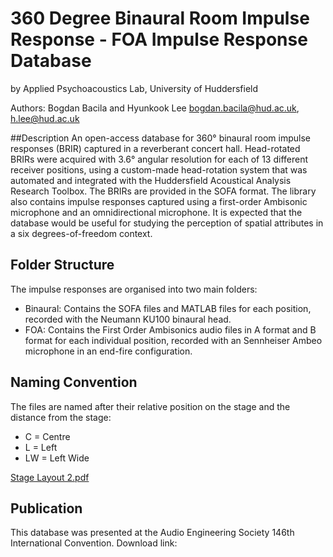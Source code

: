 # 360 Degree Binaural Room Impulse Response - FOA Impulse Response Database
by Applied Psychoacoustics Lab, University of Huddersfield

Authors: Bogdan Bacila and Hyunkook Lee
bogdan.bacila@hud.ac.uk, h.lee@hud.ac.uk

##Description
An open-access database for 360° binaural room impulse responses (BRIR) captured in a reverberant concert hall. Head-rotated BRIRs were acquired with 3.6° angular resolution for each of 13 different receiver positions, using a custom-made head-rotation system that was automated and integrated with the Huddersfield Acoustical Analysis Research Toolbox. The BRIRs are provided in the SOFA format. The library also contains impulse responses captured using a first-order Ambisonic microphone and an omnidirectional microphone. It is expected that the database would be useful for studying the perception of spatial attributes in a six degrees-of-freedom context.

## Folder Structure
The impulse responses are organised into two main folders:
* Binaural: Contains the SOFA files and MATLAB files for each position, recorded with the Neumann KU100 binaural head.
* FOA: Contains the First Order Ambisonics audio files in A format and B format for each individual position, recorded with an Sennheiser Ambeo microphone in an end-fire configuration.  

## Naming Convention
The files are named after their relative position on the stage and the distance from the stage:
* C = Centre
* L = Left
* LW = Left Wide

[Stage Layout 2.pdf](https://github.com/APL-Huddersfield/360-BRIR-FOAIR-database/files/2948461/Stage.Layout.2.pdf)

## Publication
This database was presented at the Audio Engineering Society 146th International Convention.
Download link:
